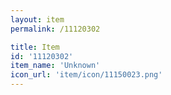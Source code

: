 ```yaml
---
layout: item
permalink: /11120302

title: Item
id: '11120302'
item_name: 'Unknown'
icon_url: 'item/icon/11150023.png'
---
```

